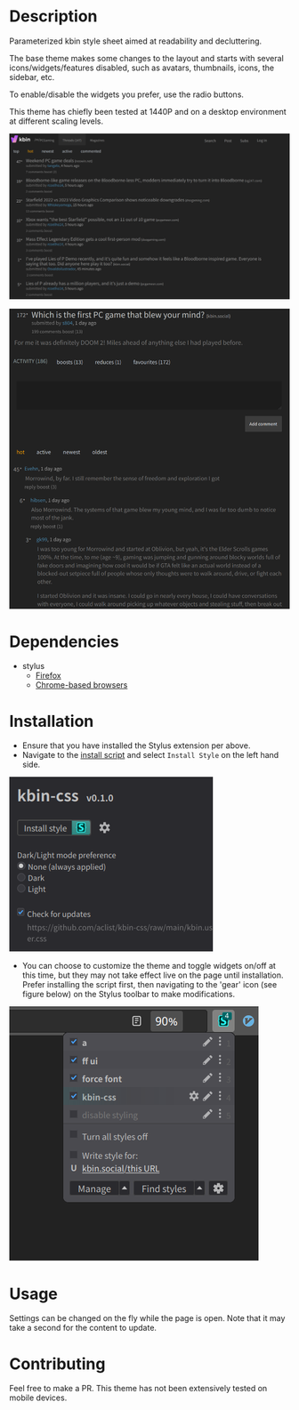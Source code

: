 # Description

Parameterized kbin style sheet aimed at readability and decluttering.

The base theme makes some changes to the layout and starts with several icons/widgets/features disabled, such as
avatars, thumbnails, icons, the sidebar, etc.

To enable/disable the widgets you prefer, use the radio buttons.

This theme has chiefly been tested at 1440P and on a desktop environment at different scaling levels.

![Alt text](/examples/example.png)

![Alt text](/examples/example3.png)

# Dependencies
- stylus
    - [Firefox](https://addons.mozilla.org/en-US/firefox/addon/styl-us/)
    - [Chrome-based browsers](https://chrome.google.com/webstore/detail/stylus/clngdbkpkpeebahjckkjfobafhncgmne)

# Installation

- Ensure that you have installed the Stylus extension per above.
- Navigate to the [install script](https://github.com/aclist/kbin-css/raw/main/kbin.user.css) and select `Install Style` on the left hand side.

![Alt_text](/examples/example5.png)

- You can choose to customize the theme and toggle widgets on/off at this time, but they may not take effect live on the page until installation. Prefer installing the script first,
then navigating to the 'gear' icon (see figure below) on the Stylus toolbar to make modifications.

![Alt_text](/examples/example4.png)

# Usage

Settings can be changed on the fly while the page is open. Note that it may take a second for the content to update.

# Contributing

Feel free to make a PR. This theme has not been extensively tested on mobile devices.
